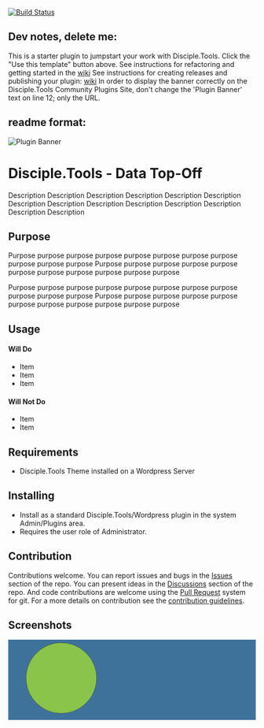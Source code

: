 [![Build Status](https://travis-ci.com/DiscipleTools/disciple-tools-data-top-off.svg?branch=master)](https://travis-ci.com/DiscipleTools/disciple-tools-data-top-off)

## Dev notes, delete me:
This is a starter plugin to jumpstart your work with Disciple.Tools.
Click the "Use this template" button above.
See instructions for refactoring and getting started in the [wiki](https://github.com/DiscipleTools/disciple-tools-data-top-off/wiki)
See instructions for creating releases and publishing your plugin: [wiki](https://github.com/DiscipleTools/disciple-tools-data-top-off/wiki)
In order to display the banner correctly on the Disciple.Tools Community Plugins Site, don't change the 'Plugin Banner' text on line 12; only the URL.

## readme format:

![Plugin Banner](https://raw.githubusercontent.com/DiscipleTools/disciple-tools-data-top-off/b30402d97895e3f911efcb47fb8f29ccd1eb92e5/documentation/banner.png)

# Disciple.Tools - Data Top-Off

Description Description Description Description Description Description Description
Description Description Description Description Description Description Description

## Purpose

Purpose purpose purpose purpose purpose purpose purpose purpose purpose purpose purpose
Purpose purpose purpose purpose purpose purpose purpose purpose purpose purpose purpose

Purpose purpose purpose purpose purpose purpose purpose purpose purpose purpose purpose
Purpose purpose purpose purpose purpose purpose purpose purpose purpose purpose purpose

## Usage

#### Will Do

- Item
- Item
- Item

#### Will Not Do

- Item
- Item

## Requirements

- Disciple.Tools Theme installed on a Wordpress Server

## Installing

- Install as a standard Disciple.Tools/Wordpress plugin in the system Admin/Plugins area.
- Requires the user role of Administrator.

## Contribution

Contributions welcome. You can report issues and bugs in the
[Issues](https://github.com/DiscipleTools/disciple-tools-data-top-off/issues) section of the repo. You can present ideas
in the [Discussions](https://github.com/DiscipleTools/disciple-tools-data-top-off/discussions) section of the repo. And
code contributions are welcome using the [Pull Request](https://github.com/DiscipleTools/disciple-tools-data-top-off/pulls)
system for git. For a more details on contribution see the
[contribution guidelines](https://github.com/DiscipleTools/disciple-tools-data-top-off/blob/master/CONTRIBUTING.md).


## Screenshots

![screenshot](documentation/community/starter-banners/banner-blue-green.png)

